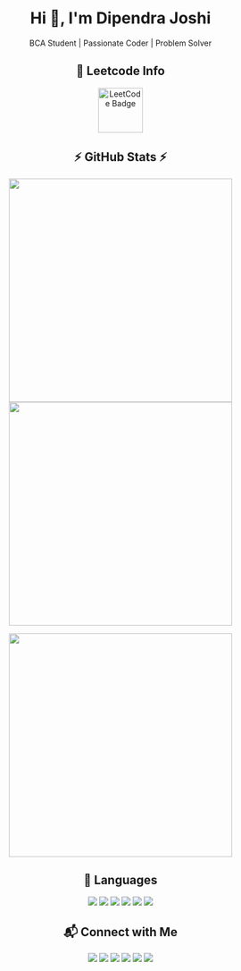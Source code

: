 <h1 align="center">Hi 👋, I'm Dipendra Joshi</h1>
<p align="center">BCA Student | Passionate Coder | Problem Solver</p>

<h2 align="center">🏅 Leetcode Info</h2>

<p align="center">
  <img src="https://assets.leetcode.com/static_assets/others/lg2550.png" alt="LeetCode Badge" width="80" />
</p>

<h2 align="center">⚡ GitHub Stats ⚡</h2>

<p align="center">
  <img src="https://github-readme-streak-stats.herokuapp.com/?user=dipendrajoshi24&theme=dark" width="400"/>
  <img src="https://github-readme-stats.vercel.app/api?username=dipendrajoshi24&show_icons=true&theme=dark" width="400"/>
</p>

<p align="center">
  <img src="https://github-readme-stats.vercel.app/api/top-langs/?username=dipendrajoshi24&layout=compact&theme=dark" width="400"/>
</p>

<h2 align="center">🧠 Languages</h2>

<p align="center">
  <img src="https://img.shields.io/badge/C-00599C?style=for-the-badge&logo=c&logoColor=white"/>
  <img src="https://img.shields.io/badge/C++-004482?style=for-the-badge&logo=cplusplus&logoColor=white"/>
  <img src="https://img.shields.io/badge/Python-3776AB?style=for-the-badge&logo=python&logoColor=white"/>
  <img src="https://img.shields.io/badge/HTML-E34F26?style=for-the-badge&logo=html5&logoColor=white"/>
  <img src="https://img.shields.io/badge/CSS-1572B6?style=for-the-badge&logo=css3&logoColor=white"/>
  <img src="https://img.shields.io/badge/JavaScript-F7DF1E?style=for-the-badge&logo=javascript&logoColor=black"/>
</p>

<h2 align="center">📬 Connect with Me</h2>

<p align="center">
  <a href="https://www.linkedin.com/in/dipendrajoshi77/"><img src="https://img.shields.io/badge/LinkedIn-0077B5?style=for-the-badge&logo=linkedin&logoColor=white" /></a>
  <a href="mailto:dipendrajoshi062@gmail.com"><img src="https://img.shields.io/badge/Gmail-D14836?style=for-the-badge&logo=gmail&logoColor=white" /></a>
  <a href="https://twitter.com/dipendrajoshi77"><img src="https://img.shields.io/badge/Twitter-1DA1F2?style=for-the-badge&logo=twitter&logoColor=white"/></a>
  <a href="https://www.instagram.com/dipendrajoshi24"><img src="https://img.shields.io/badge/Instagram-E4405F?style=for-the-badge&logo=instagram&logoColor=white"/></a>
  <a href="https://facebook.com/dipendrajoshi09"><img src="https://img.shields.io/badge/Facebook-1877F2?style=for-the-badge&logo=facebook&logoColor=white"/></a>
  <a href="https://leetcode.com/dipendrajoshi68"><img src="https://img.shields.io/badge/LeetCode-FFA116?style=for-the-badge&logo=leetcode&logoColor=white" /></a>
</p>
